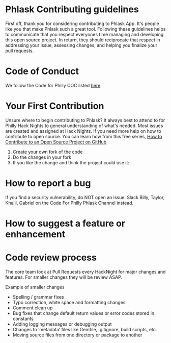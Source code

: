 # Phlask Contributing guidelines
First off, thank you for considering contributing to Phlask App. It's people like you that make Phlask such a great tool. Following these guidelines helps to communicate that you respect everyones time managing and developing this open source project. In return, they should reciprocate that respect in addressing your issue, assessing changes, and helping you finalize your pull requests.

# Code of Conduct
We follow the Code for Philly COC listed [here](https://codeforphilly.org/pages/code_of_conduct/).

# Your First Contribution

Unsure where to begin contributing to Phlask? It always best to attend to for Philly Hack Nights to general understanding of what's needed. Most issues are created and assigned at Hack Nights. If you need more help on how to contribute to open source. You can learn how from this free series, [How to Contribute to an Open Source Project on GitHub](https://egghead.io/courses/how-to-contribute-to-an-open-source-project-on-github)

1. Create your own fork of the code
2. Do the changes in your fork
3. If you like the change and think the project could use it:

# How to report a bug

If you find a security vulnerability, do NOT open an issue. Slack Billy, Taylor, Khalil, Gabriel on the Code For Philly Phlask Channel instead.

# How to suggest a feature or enhancement

# Code review process 

The core team look at Pull Requests every HackNight for major changes and features.
For smaller changes they will be review ASAP.

Example of smaller changes
* Spelling / grammar fixes
* Typo correction, white space and formatting changes
* Comment clean up
* Bug fixes that change default return values or error codes stored in constants
* Adding logging messages or debugging output
* Changes to ‘metadata’ files like Gemfile, .gitignore, build scripts, etc.
* Moving source files from one directory or package to another
